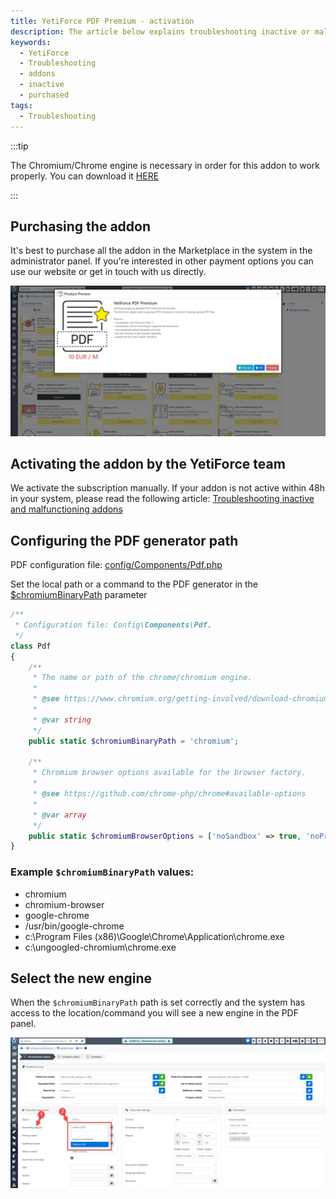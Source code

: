 ```yaml
---
title: YetiForce PDF Premium - activation
description: The article below explains troubleshooting inactive or malfunctioning addons purchased in the Marketplace.
keywords:
  - YetiForce
  - Troubleshooting
  - addons
  - inactive
  - purchased
tags:
  - Troubleshooting
---
```


:::tip

The Chromium/Chrome engine is necessary in order for this addon to work properly. You can download it [HERE](https://www.chromium.org/getting-involved/download-chromium/)

:::

## Purchasing the addon

It's best to purchase all the addon in the Marketplace in the system in the administrator panel. If you're interested in other payment options you can use our website or get in touch with us directly.

![pdf-1.jpg](pdf-1.jpg)

## Activating the addon by the YetiForce team

We activate the subscription manually. If your addon is not active within 48h in your system, please read the following article: [Troubleshooting inactive and malfunctioning addons](/administrator-guides/marketplace/troubleshooting)

## Configuring the PDF generator path

PDF configuration file: [config/Components/Pdf.php](https://doc.yetiforce.com/code/classes/Config-Components-Pdf.html)

Set the local path or a command to the PDF generator in the [$chromiumBinaryPath](https://doc.yetiforce.com/code/classes/Config-Components-Pdf.html#property_chromiumBinaryPath) parameter

```php
/**
 * Configuration file: Config\Components\Pdf.
 */
class Pdf
{
    /**
     * The name or path of the chrome/chromium engine.
     *
     * @see https://www.chromium.org/getting-involved/download-chromium
     *
     * @var string
     */
    public static $chromiumBinaryPath = 'chromium';

    /**
     * Chromium browser options available for the browser factory.
     *
     * @see https://github.com/chrome-php/chrome#available-options
     *
     * @var array
     */
    public static $chromiumBrowserOptions = ['noSandbox' => true, 'noProxyServer' => true, 'keepAlive' => true];
}
```

### Example `$chromiumBinaryPath` values:

- chromium
- chromium-browser
- google-chrome
- /usr/bin/google-chrome
- c:\Program Files (x86)\Google\Chrome\Application\chrome.exe
- c:\ungoogled-chromium\chrome.exe

## Select the new engine

When the `$chromiumBinaryPath` path is set correctly and the system has access to the location/command you will see a new engine in the PDF panel.

![pdf-2.jpg](pdf-2.jpg)
